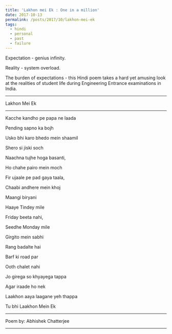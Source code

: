 ```yaml
---
title: 'Lakhon mei Ek : One in a million'
date: 2017-10-13
permalink: /posts/2017/10/lakhon-mei-ek
tags:
  - hindi
  - personal
  - past
  - failure
---
```


Expectation - genius infinity. 

Reality - system overload.

The burden of expectations - this Hindi poem takes a hard yet amusing look at the realities of student life during Engineering Entrance examinations in India. 

* * *
Lakhon Mei Ek
* * *
Kacche kandho pe papa ne laada

Pending sapno ka bojh


Usko bhi karo bhedo mein shaamil

Shero si jiski soch
 
Naachna tujhe hoga basanti,

Ho chahe pairo mein moch


Fir ujaale pe pad gaya taala,

Chaabi andhere mein khoj


Maangi biryani 

Haaye Tindey mile


Friday beeta nahi, 

Seedhe Monday mile


Girgito mein sabhi

Rang badalte hai


Barf ki road par

Ooth chalet nahi


Jo girega so khyayega tappa 

Agar iraade ho nek


Laakhon aaya laagane yeh thappa

Tu bhi Laakhon Mein Ek


 * * *
Poem by: 
Abhishek Chatterjee

------
